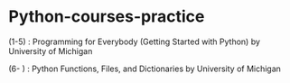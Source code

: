 # Python-courses-practice

(1-5) : 
Programming for Everybody (Getting Started with Python)
by University of Michigan

(6- ) :
Python Functions, Files, and Dictionaries
by University of Michigan

